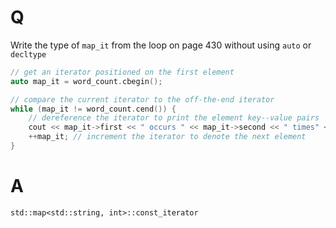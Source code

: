 # Q
Write the type of `map_it` from the loop on page 430
without using `auto` or `decltype`
 
```c++
// get an iterator positioned on the first element
auto map_it = word_count.cbegin();

// compare the current iterator to the off-the-end iterator
while (map_it != word_count.cend()) {
    // dereference the iterator to print the element key--value pairs
    cout << map_it->first << " occurs " << map_it->second << " times" << endl;
    ++map_it; // increment the iterator to denote the next element
}
```

# A
`std::map<std::string, int>::const_iterator`